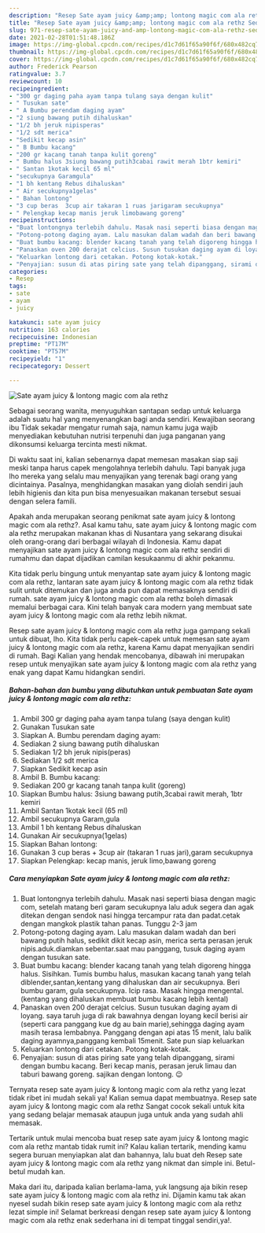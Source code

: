 ```yaml
---
description: "Resep Sate ayam juicy &amp;amp; lontong magic com ala rethz Sederhana Untuk Jualan"
title: "Resep Sate ayam juicy &amp;amp; lontong magic com ala rethz Sederhana Untuk Jualan"
slug: 971-resep-sate-ayam-juicy-and-amp-lontong-magic-com-ala-rethz-sederhana-untuk-jualan
date: 2021-02-28T01:51:48.186Z
image: https://img-global.cpcdn.com/recipes/d1c7d61f65a90f6f/680x482cq70/sate-ayam-juicy-lontong-magic-com-ala-rethz-foto-resep-utama.jpg
thumbnail: https://img-global.cpcdn.com/recipes/d1c7d61f65a90f6f/680x482cq70/sate-ayam-juicy-lontong-magic-com-ala-rethz-foto-resep-utama.jpg
cover: https://img-global.cpcdn.com/recipes/d1c7d61f65a90f6f/680x482cq70/sate-ayam-juicy-lontong-magic-com-ala-rethz-foto-resep-utama.jpg
author: Frederick Pearson
ratingvalue: 3.7
reviewcount: 10
recipeingredient:
- "300 gr daging paha ayam tanpa tulang saya dengan kulit"
- " Tusukan sate"
- " A Bumbu perendam daging ayam"
- "2 siung bawang putih dihaluskan"
- "1/2 bh jeruk nipisperas"
- "1/2 sdt merica"
- "Sedikit kecap asin"
- " B Bumbu kacang"
- "200 gr kacang tanah tanpa kulit goreng"
- " Bumbu halus 3siung bawang putih3cabai rawit merah 1btr kemiri"
- " Santan 1kotak kecil 65 ml"
- "secukupnya Garamgula"
- "1 bh kentang Rebus dihaluskan"
- " Air secukupnya1gelas"
- " Bahan lontong"
- "3 cup beras  3cup air takaran 1 ruas jarigaram secukupnya"
- " Pelengkap kecap manis jeruk limobawang goreng"
recipeinstructions:
- "Buat lontongnya terlebih dahulu. Masak nasi seperti biasa dengan magic com, setelah matang beri garam secukupnya lalu aduk segera dan agak ditekan dengan sendok nasi hingga tercampur rata dan padat.cetak dengan mangkok plastik tahan panas. Tunggu 2-3 jam"
- "Potong-potong daging ayam. Lalu masukan dalam wadah dan beri bawang putih halus, sedikit dikit kecap asin, merica serta perasan jeruk nipis.aduk.diamkan sebentar.saat mau panggang, tusuk daging ayam dengan tusukan sate."
- "Buat bumbu kacang: blender kacang tanah yang telah digoreng hingga halus. Sisihkan. Tumis bumbu halus, masukan kacang tanah yang telah diblender,santan,kentang yang dihaluskan dan air secukupnya. Beri bumbu garam, gula secukupnya. Icip rasa. Masak hingga mengental. (kentang yang dihaluskan membuat bumbu kacang lebih kental)"
- "Panaskan oven 200 derajat celcius. Susun tusukan daging ayam di loyang. saya taruh juga di rak bawahnya dengan loyang kecil berisi air (seperti cara panggang kue dg au bain marie),sehingga daging ayam masih terasa lembabnya. Panggang dengan api atas 15 menit, lalu balik daging ayamnya,panggang kembali 15menit. Sate pun siap keluarkan"
- "Keluarkan lontong dari cetakan. Potong kotak-kotak."
- "Penyajian: susun di atas piring sate yang telah dipanggang, sirami dengan bumbu kacang. Beri kecap manis, perasan jeruk limau dan taburi bawang goreng. sajikan dengan lontong. 😉"
categories:
- Resep
tags:
- sate
- ayam
- juicy

katakunci: sate ayam juicy 
nutrition: 163 calories
recipecuisine: Indonesian
preptime: "PT17M"
cooktime: "PT57M"
recipeyield: "1"
recipecategory: Dessert

---
```



![Sate ayam juicy &amp; lontong magic com ala rethz](https://img-global.cpcdn.com/recipes/d1c7d61f65a90f6f/680x482cq70/sate-ayam-juicy-lontong-magic-com-ala-rethz-foto-resep-utama.jpg)

Sebagai seorang wanita, menyuguhkan santapan sedap untuk keluarga adalah suatu hal yang menyenangkan bagi anda sendiri. Kewajiban seorang ibu Tidak sekadar mengatur rumah saja, namun kamu juga wajib menyediakan kebutuhan nutrisi terpenuhi dan juga panganan yang dikonsumsi keluarga tercinta mesti nikmat.

Di waktu  saat ini, kalian sebenarnya dapat memesan masakan siap saji meski tanpa harus capek mengolahnya terlebih dahulu. Tapi banyak juga lho mereka yang selalu mau menyajikan yang terenak bagi orang yang dicintainya. Pasalnya, menghidangkan masakan yang diolah sendiri jauh lebih higienis dan kita pun bisa menyesuaikan makanan tersebut sesuai dengan selera famili. 



Apakah anda merupakan seorang penikmat sate ayam juicy &amp; lontong magic com ala rethz?. Asal kamu tahu, sate ayam juicy &amp; lontong magic com ala rethz merupakan makanan khas di Nusantara yang sekarang disukai oleh orang-orang dari berbagai wilayah di Indonesia. Kamu dapat menyajikan sate ayam juicy &amp; lontong magic com ala rethz sendiri di rumahmu dan dapat dijadikan camilan kesukaanmu di akhir pekanmu.

Kita tidak perlu bingung untuk menyantap sate ayam juicy &amp; lontong magic com ala rethz, lantaran sate ayam juicy &amp; lontong magic com ala rethz tidak sulit untuk ditemukan dan juga anda pun dapat memasaknya sendiri di rumah. sate ayam juicy &amp; lontong magic com ala rethz boleh dimasak memalui berbagai cara. Kini telah banyak cara modern yang membuat sate ayam juicy &amp; lontong magic com ala rethz lebih nikmat.

Resep sate ayam juicy &amp; lontong magic com ala rethz juga gampang sekali untuk dibuat, lho. Kita tidak perlu capek-capek untuk memesan sate ayam juicy &amp; lontong magic com ala rethz, karena Kamu dapat menyajikan sendiri di rumah. Bagi Kalian yang hendak mencobanya, dibawah ini merupakan resep untuk menyajikan sate ayam juicy &amp; lontong magic com ala rethz yang enak yang dapat Kamu hidangkan sendiri.

<!--inarticleads1-->

##### Bahan-bahan dan bumbu yang dibutuhkan untuk pembuatan Sate ayam juicy &amp; lontong magic com ala rethz:

1. Ambil 300 gr daging paha ayam tanpa tulang (saya dengan kulit)
1. Gunakan  Tusukan sate
1. Siapkan  A. Bumbu perendam daging ayam:
1. Sediakan 2 siung bawang putih dihaluskan
1. Sediakan 1/2 bh jeruk nipis(peras)
1. Sediakan 1/2 sdt merica
1. Siapkan Sedikit kecap asin
1. Ambil  B. Bumbu kacang:
1. Sediakan 200 gr kacang tanah tanpa kulit (goreng)
1. Siapkan  Bumbu halus: 3siung bawang putih,3cabai rawit merah, 1btr kemiri
1. Ambil  Santan 1kotak kecil (65 ml)
1. Ambil secukupnya Garam,gula
1. Ambil 1 bh kentang Rebus dihaluskan
1. Gunakan  Air secukupnya(1gelas)
1. Siapkan  Bahan lontong:
1. Gunakan 3 cup beras + 3cup air (takaran 1 ruas jari),garam secukupnya
1. Siapkan  Pelengkap: kecap manis, jeruk limo,bawang goreng




<!--inarticleads2-->

##### Cara menyiapkan Sate ayam juicy &amp; lontong magic com ala rethz:

1. Buat lontongnya terlebih dahulu. Masak nasi seperti biasa dengan magic com, setelah matang beri garam secukupnya lalu aduk segera dan agak ditekan dengan sendok nasi hingga tercampur rata dan padat.cetak dengan mangkok plastik tahan panas. Tunggu 2-3 jam
1. Potong-potong daging ayam. Lalu masukan dalam wadah dan beri bawang putih halus, sedikit dikit kecap asin, merica serta perasan jeruk nipis.aduk.diamkan sebentar.saat mau panggang, tusuk daging ayam dengan tusukan sate.
1. Buat bumbu kacang: blender kacang tanah yang telah digoreng hingga halus. Sisihkan. Tumis bumbu halus, masukan kacang tanah yang telah diblender,santan,kentang yang dihaluskan dan air secukupnya. Beri bumbu garam, gula secukupnya. Icip rasa. Masak hingga mengental. (kentang yang dihaluskan membuat bumbu kacang lebih kental)
1. Panaskan oven 200 derajat celcius. Susun tusukan daging ayam di loyang. saya taruh juga di rak bawahnya dengan loyang kecil berisi air (seperti cara panggang kue dg au bain marie),sehingga daging ayam masih terasa lembabnya. Panggang dengan api atas 15 menit, lalu balik daging ayamnya,panggang kembali 15menit. Sate pun siap keluarkan
1. Keluarkan lontong dari cetakan. Potong kotak-kotak.
1. Penyajian: susun di atas piring sate yang telah dipanggang, sirami dengan bumbu kacang. Beri kecap manis, perasan jeruk limau dan taburi bawang goreng. sajikan dengan lontong. 😉




Ternyata resep sate ayam juicy &amp; lontong magic com ala rethz yang lezat tidak ribet ini mudah sekali ya! Kalian semua dapat membuatnya. Resep sate ayam juicy &amp; lontong magic com ala rethz Sangat cocok sekali untuk kita yang sedang belajar memasak ataupun juga untuk anda yang sudah ahli memasak.

Tertarik untuk mulai mencoba buat resep sate ayam juicy &amp; lontong magic com ala rethz mantab tidak rumit ini? Kalau kalian tertarik, mending kamu segera buruan menyiapkan alat dan bahannya, lalu buat deh Resep sate ayam juicy &amp; lontong magic com ala rethz yang nikmat dan simple ini. Betul-betul mudah kan. 

Maka dari itu, daripada kalian berlama-lama, yuk langsung aja bikin resep sate ayam juicy &amp; lontong magic com ala rethz ini. Dijamin kamu tak akan nyesel sudah bikin resep sate ayam juicy &amp; lontong magic com ala rethz lezat simple ini! Selamat berkreasi dengan resep sate ayam juicy &amp; lontong magic com ala rethz enak sederhana ini di tempat tinggal sendiri,ya!.

